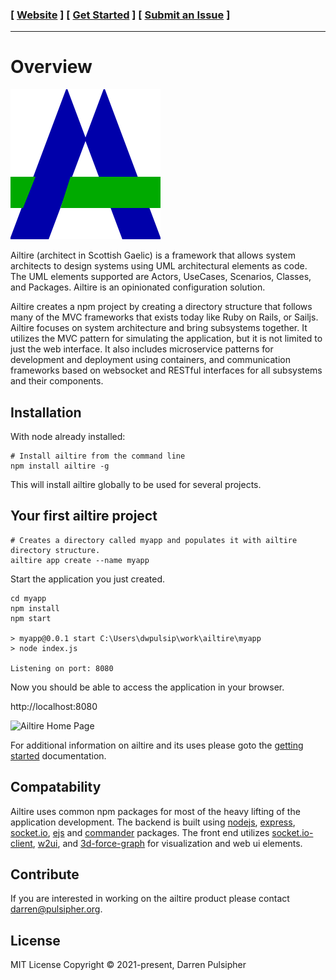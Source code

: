 ###  [ [__Website__](https://madajaju.github.io/ailtire) ] [ [Get Started](https://madajaju.github.io/ailtire/gettingstarted) ] [ [Submit an Issue](https://github.com/madajaju/ailtire/issues) ]

--- 

# Overview 
![Ailtire Logo](./docs/logo.svg)

Ailtire (architect in Scottish Gaelic) is a framework that allows system architects to design systems using UML
architectural elements as code. The UML elements supported are Actors, UseCases, Scenarios, Classes, and Packages.
Ailtire is an opinionated configuration solution.

Ailtire creates a npm project by creating a directory structure that follows many of the MVC frameworks that exists
today like Ruby on Rails, or Sailjs. Ailtire focuses on system architecture and bring subsystems together. It utilizes
the MVC pattern for simulating the application, but it is not limited to just the web interface. It also includes
microservice patterns for development and deployment using containers, and communication frameworks based on websocket
and RESTful interfaces for all subsystems and their components.

## Installation

With node already installed:

```shell
# Install ailtire from the command line
npm install ailtire -g
```

This will install ailtire globally to be used for several projects.

## Your first ailtire project

```shell
# Creates a directory called myapp and populates it with ailtire directory structure.
ailtire app create --name myapp
```

Start the application you just created.

```shell
cd myapp
npm install
npm start

> myapp@0.0.1 start C:\Users\dwpulsip\work\ailtire\myapp
> node index.js

Listening on port: 8080

```

Now you should be able to access the application in your browser.

http://localhost:8080

![Ailtire Home Page](docs/ailtire.png)

For additional information on ailtire and its uses please goto
the [getting started](https://madajaju.github.io/ailtire/getting-started) documentation.

## Compatability

Ailtire uses common npm packages for most of the heavy lifting of the application development. The backend is built
using
[nodejs](http://nodejs.org), [express](http://expressjs.com), [socket.io](http://socket.io), [ejs](https://ejs.co/)
and [commander](https://www.npmjs.com/package/commander) packages. The front end
utilizes [socket.io-client](http://socket.io), [w2ui](http://w2ui.com),
and [3d-force-graph](https://www.npmjs.com/package/3d-force-graph) for visualization and web ui elements.

## Contribute

If you are interested in working on the ailtire product please contact darren@pulsipher.org.

## License
MIT License Copyright © 2021-present, Darren Pulsipher
